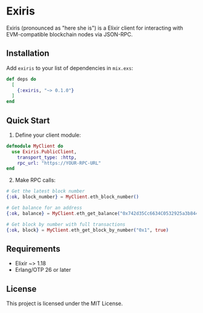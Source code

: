 # Exiris

Exiris (pronounced as "here she is") is a Elixir client for interacting with
EVM-compatible blockchain nodes via JSON-RPC.

## Installation

Add `exiris` to your list of dependencies in `mix.exs`:

```elixir
def deps do
  [
    {:exiris, "~> 0.1.0"}
  ]
end
```

## Quick Start

1. Define your client module:

```elixir
defmodule MyClient do
  use Exiris.PublicClient,
    transport_type: :http,
    rpc_url: "https://YOUR-RPC-URL"
end
```

2. Make RPC calls:

```elixir
# Get the latest block number
{:ok, block_number} = MyClient.eth_block_number()

# Get balance for an address
{:ok, balance} = MyClient.eth_get_balance("0x742d35Cc6634C0532925a3b844Bc454e4438f44e", "latest")

# Get block by number with full transactions
{:ok, block} = MyClient.eth_get_block_by_number("0x1", true)
```

## Requirements

- Elixir ~> 1.18
- Erlang/OTP 26 or later

## License

This project is licensed under the MIT License.
